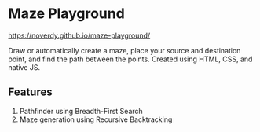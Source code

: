 # Maze Playground

https://noverdy.github.io/maze-playground/

Draw or automatically create a maze, place your source and destination point, and find the path between the points. Created using HTML, CSS, and native JS.

## Features

1. Pathfinder using Breadth-First Search
2. Maze generation using Recursive Backtracking
